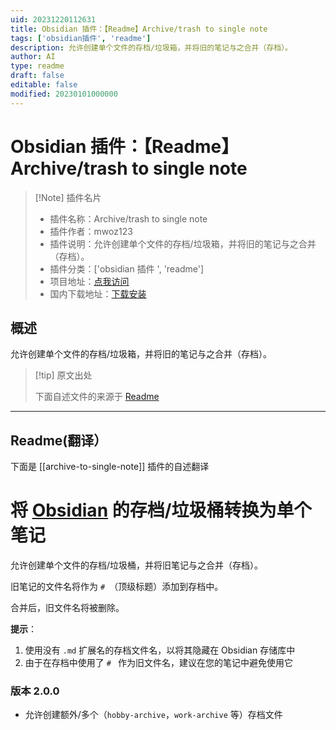 ```yaml
---
uid: 20231220112631
title: Obsidian 插件：【Readme】Archive/trash to single note
tags: ['obsidian插件', 'readme']
description: 允许创建单个文件的存档/垃圾箱，并将旧的笔记与之合并（存档）。
author: AI
type: readme
draft: false
editable: false
modified: 20230101000000
---
```


# Obsidian 插件：【Readme】Archive/trash to single note

> [!Note] 插件名片
> - 插件名称：Archive/trash to single note
> - 插件作者：mwoz123
> - 插件说明：允许创建单个文件的存档/垃圾箱，并将旧的笔记与之合并（存档）。
> - 插件分类：['obsidian 插件 ', 'readme']
> - 项目地址：[点我访问](https://github.com/mwoz123/archive-to-single-note)
> - 国内下载地址：[下载安装](https://pkmer.cn/products/plugin/pluginMarket/?archive-to-single-note)

## 概述

允许创建单个文件的存档/垃圾箱，并将旧的笔记与之合并（存档）。

> [!tip] 原文出处
>
>下面自述文件的来源于 [Readme](https://ghproxy.net/https://raw.githubusercontent.com/mwoz123/archive-to-single-note/master/README.md)

---

## Readme(翻译）

下面是 [[archive-to-single-note]] 插件的自述翻译

# 将 [Obsidian](https://obsidian.md) 的存档/垃圾桶转换为单个笔记

允许创建单个文件的存档/垃圾桶，并将旧笔记与之合并（存档）。

旧笔记的文件名将作为 `# `（顶级标题）添加到存档中。

合并后，旧文件名将被删除。

**提示**：

1. 使用没有 `.md` 扩展名的存档文件名，以将其隐藏在 Obsidian 存储库中
2. 由于在存档中使用了 `# ` 作为旧文件名，建议在您的笔记中避免使用它

### 版本 2.0.0

- 允许创建额外/多个（`hobby-archive`，`work-archive` 等）存档文件



